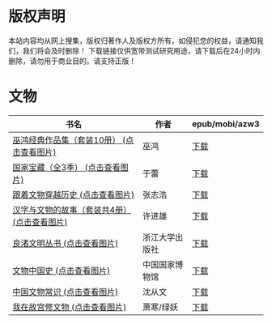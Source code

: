 # 版权声明

本站内容均从网上搜集，版权归著作人及版权方所有，如侵犯您的权益，请通知我们，我们将会及时删除！ 下载链接仅供宽带测试研究用途，请下载后在24小时内删除，请勿用于商业目的。请支持正版！

# 文物

| 书名 | 作者 | epub/mobi/azw3 |
| --- | --- | --- |
| [巫鸿经典作品集（套装10册） (点击查看图片)](https://www.dushupai.com/attachment/2024/06/12/11d24171ddd34b94.jpg) | 巫鸿 | [下载](https://url89.ctfile.com/f/31084289-1375493836-97eea1?p=8866) |
| [国家宝藏（全3季） (点击查看图片)](https://www.dushupai.com/attachment/2024/06/12/96a9c358ce1bd6fa.jpg) | 于蕾 | [下载](https://url89.ctfile.com/f/31084289-1375498279-12a962?p=8866) |
| [跟着文物穿越历史 (点击查看图片)](https://www.dushupai.com/attachment/2024/06/12/b8c6d1a795145c45.jpg) | 张志浩 | [下载](https://url89.ctfile.com/f/31084289-1375498633-a2c2eb?p=8866) |
| [汉字与文物的故事（套装共4册） (点击查看图片)](https://www.dushupai.com/attachment/2024/06/11/3a4cb20ad0cec3e4.jpg) | 许进雄 | [下载](https://url89.ctfile.com/f/31084289-1375513744-067186?p=8866) |
| [良渚文明丛书 (点击查看图片)](https://www.dushupai.com/attachment/2024/06/10/0fa2b6e21f6e2b1f.jpg) | 浙江大学出版社 | [下载](https://url89.ctfile.com/f/31084289-1357001587-15feaf?p=8866) |
| [文物中国史 (点击查看图片)](https://www.dushupai.com/attachment/2024/06/09/f861bbb53d24b613.jpg) | 中国国家博物馆 | [下载](https://url89.ctfile.com/f/31084289-1356985540-ef65ab?p=8866) |
| [中国文物常识 (点击查看图片)](https://www.dushupai.com/attachment/2024/06/04/6c10821b0d38b88c.jpg) | 沈从文 | [下载](https://url89.ctfile.com/f/31084289-1357023637-a8bb06?p=8866) |
| [我在故宫修文物 (点击查看图片)](https://www.dushupai.com/attachment/2024/06/01/a7ac4f995ec62318.jpg) | 萧寒/绿妖 | [下载](https://url89.ctfile.com/f/31084289-1357008073-19db87?p=8866) |
